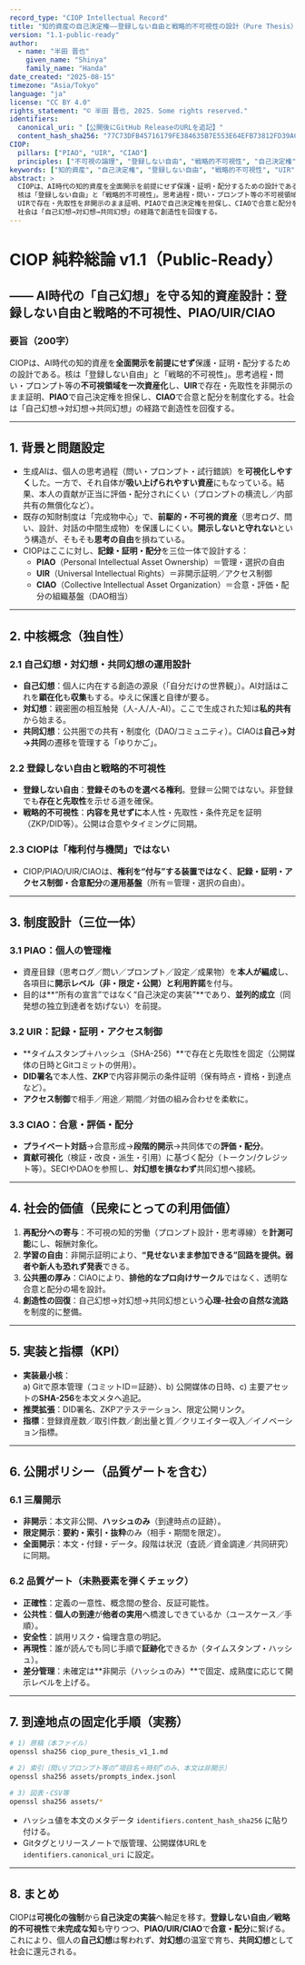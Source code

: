 ```yaml
---
record_type: "CIOP Intellectual Record"
title: "知的資産の自己決定権——登録しない自由と戦略的不可視性の設計（Pure Thesis）"
version: "1.1-public-ready"
author:
  - name: "半田 晋也"
    given_name: "Shinya"
    family_name: "Handa"
date_created: "2025-08-15"
timezone: "Asia/Tokyo"
language: "ja"
license: "CC BY 4.0"
rights_statement: "© 半田 晋也, 2025. Some rights reserved."
identifiers:
  canonical_uri: "【公開後にGitHub ReleaseのURLを追記】"
  content_hash_sha256: "77C73DFB45716179FE384635B7E553E64EFB73812FD39AC7695BEE756011C06C"
CIOP:
  pillars: ["PIAO", "UIR", "CIAO"]
  principles: ["不可視の論理", "登録しない自由", "戦略的不可視性", "自己決定権", "対幻想の尊重", "共同幻想の再構築"]
keywords: ["知的資産", "自己決定権", "登録しない自由", "戦略的不可視性", "UIR", "PIAO", "CIAO", "ZKP", "DID", "ローカルAI"]
abstract: >
  CIOPは、AI時代の知的資産を全面開示を前提にせず保護・証明・配分するための設計である。
  核は「登録しない自由」と「戦略的不可視性」。思考過程・問い・プロンプト等の不可視領域を一次資産化し、
  UIRで存在・先取性を非開示のまま証明、PIAOで自己決定権を担保し、CIAOで合意と配分を制度化する。
  社会は「自己幻想→対幻想→共同幻想」の経路で創造性を回復する。
---
```


# CIOP 純粋総論 v1.1（Public-Ready）
## ―― AI時代の「自己幻想」を守る知的資産設計：登録しない自由と戦略的不可視性、PIAO/UIR/CIAO

### 要旨（200字）
CIOPは、AI時代の知的資産を**全面開示を前提にせず**保護・証明・配分するための設計である。核は「登録しない自由」と「戦略的不可視性」。思考過程・問い・プロンプト等の**不可視領域を一次資産化**し、**UIR**で存在・先取性を非開示のまま証明、**PIAO**で自己決定権を担保し、**CIAO**で合意と配分を制度化する。社会は「自己幻想→対幻想→共同幻想」の経路で創造性を回復する。

---

## 1. 背景と問題設定
- 生成AIは、個人の思考過程（問い・プロンプト・試行錯誤）を**可視化しやすく**した。一方で、それ自体が**吸い上げられやすい資産**にもなっている。結果、本人の貢献が正当に評価・配分されにくい（プロンプトの横流し／内部共有の無償化など）。
- 既存の知財制度は「完成物中心」で、**前駆的・不可視的資産**（思考ログ、問い、設計、対話の中間生成物）を保護しにくい。**開示しないと守れない**という構造が、そもそも**思考の自由**を損ねている。  
- CIOPはここに対し、**記録・証明・配分**を三位一体で設計する：  
  - **PIAO**（Personal Intellectual Asset Ownership）＝管理・選択の自由  
  - **UIR**（Universal Intellectual Rights）＝非開示証明／アクセス制御  
  - **CIAO**（Collective Intellectual Asset Organization）＝合意・評価・配分の組織基盤（DAO相当）

---

## 2. 中核概念（独自性）
### 2.1 自己幻想・対幻想・共同幻想の運用設計
- **自己幻想**：個人に内在する創造の源泉（「自分だけの世界観」）。AI対話はこれを**顕在化**も**収集**もする。ゆえに保護と自律が要る。  
- **対幻想**：親密圏の相互触発（人-人/人-AI）。ここで生成された知は**私的共有**から始まる。  
- **共同幻想**：公共圏での共有・制度化（DAO/コミュニティ）。CIAOは**自己→対→共同**の遷移を管理する「ゆりかご」。

### 2.2 登録しない自由と戦略的不可視性
- **登録しない自由**：**登録そのものを選べる権利**。登録＝公開ではない。非登録でも**存在と先取性**を示せる道を確保。  
- **戦略的不可視性**：**内容を見せずに**本人性・先取性・条件充足を証明（ZKP/DID等）。公開は合意やタイミングに同期。

### 2.3 CIOPは「権利付与機関」ではない
- CIOP/PIAO/UIR/CIAOは、**権利を“付与”する装置ではなく**、**記録・証明・アクセス制御・合意配分**の**運用基盤**（所有＝管理・選択の自由）。

---

## 3. 制度設計（三位一体）
### 3.1 PIAO：個人の管理権
- 資産目録（思考ログ／問い／プロンプト／設定／成果物）を**本人が編成**し、各項目に**開示レベル（非・限定・公開）と利用許諾**を付与。  
- 目的は**“所有の宣言”ではなく“自己決定の実装”**であり、**並列的成立**（同発想の独立到達者を妨げない）を前提。

### 3.2 UIR：記録・証明・アクセス制御
- **タイムスタンプ＋ハッシュ（SHA-256）**で存在と先取性を固定（公開媒体の日時とGitコミットの併用）。  
- **DID署名**で本人性、**ZKP**で内容非開示の条件証明（保有時点・資格・到達点など）。  
- **アクセス制御**で相手／用途／期間／対価の組み合わせを柔軟に。

### 3.3 CIAO：合意・評価・配分
- **プライベート対話**→合意形成→**段階的開示**→共同体での**評価・配分**。  
- **貢献可視化**（検証・改良・派生・引用）に基づく配分（トークン/クレジット等）。SECIやDAOを参照し、**対幻想を損なわず**共同幻想へ接続。

---

## 4. 社会的価値（民衆にとっての利用価値）
1) **再配分への寄与**：不可視の知的労働（プロンプト設計・思考導線）を**計測可能**にし、報酬対象化。  
2) **学習の自由**：非開示証明により、**“見せないまま参加できる”**回路を提供。弱者や新人も**恐れず発表**できる。  
3) **公共圏の厚み**：CIAOにより、**排他的なプロ向けサークル**ではなく、透明な合意と配分の場を設計。  
4) **創造性の回復**：自己幻想→対幻想→共同幻想という**心理-社会の自然な流路**を制度的に整備。

---

## 5. 実装と指標（KPI）
- **実装最小核**：  
  a) Gitで原本管理（コミットID＝証跡）、b) 公開媒体の日時、c) 主要アセットの**SHA-256**を本文メタへ追記。  
- **推奨拡張**：DID署名、ZKPアテステーション、限定公開リンク。  
- **指標**：登録資産数／取引件数／創出量と質／クリエイター収入／イノベーション指標。

---

## 6. 公開ポリシー（品質ゲートを含む）
### 6.1 三層開示
- **非開示**：本文非公開、**ハッシュのみ**（到達時点の証跡）。  
- **限定開示**：**要約・索引・抜粋**のみ（相手・期間を限定）。  
- **全面開示**：本文・付録・データ。段階は状況（査読／資金調達／共同研究）に同期。

### 6.2 品質ゲート（未熟要素を弾くチェック）
- **正確性**：定義の一意性、概念間の整合、反証可能性。  
- **公共性**：**個人の到達**が**他者の実用**へ橋渡しできているか（ユースケース／手順）。  
- **安全性**：誤用リスク・倫理含意の明記。  
- **再現性**：誰が読んでも同じ手順で**証跡化**できるか（タイムスタンプ・ハッシュ）。  
- **差分管理**：未確定は**非開示（ハッシュのみ）**で固定、成熟度に応じて開示レベルを上げる。  

---

## 7. 到達地点の固定化手順（実務）
```bash
# 1) 原稿（本ファイル）
openssl sha256 ciop_pure_thesis_v1_1.md

# 2) 索引（問い/プロンプト等の“項目名＋時刻”のみ、本文は非開示）
openssl sha256 assets/prompts_index.jsonl

# 3) 図表・CSV等
openssl sha256 assets/*
```

- ハッシュ値を本文のメタデータ `identifiers.content_hash_sha256` に貼り付ける。  
- Gitタグとリリースノートで版管理、公開媒体URLを `identifiers.canonical_uri` に設定。  

---

## 8. まとめ
CIOPは**可視化の強制**から**自己決定の実装**へ軸足を移す。**登録しない自由／戦略的不可視性**で**未完成な知**も守りつつ、**PIAO/UIR/CIAO**で**合意・配分**に繋げる。これにより、個人の**自己幻想**は奪われず、**対幻想**の温室で育ち、**共同幻想**として社会に還元される。

